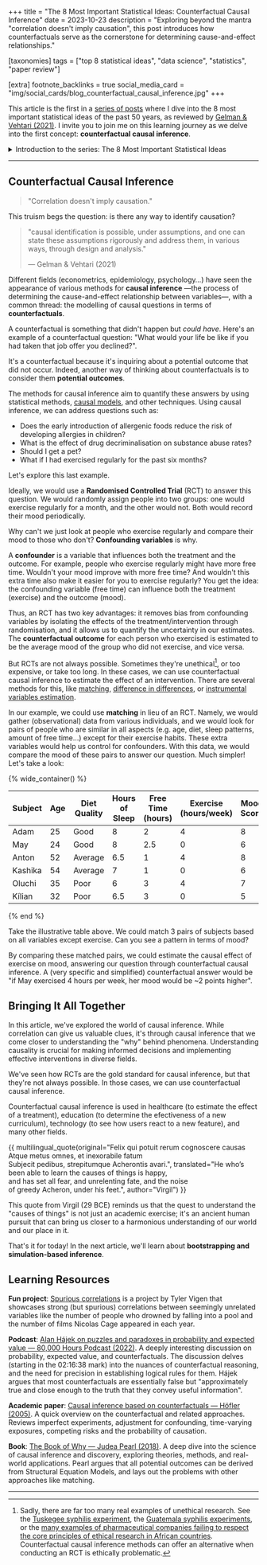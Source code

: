 +++
title = "The 8 Most Important Statistical Ideas: Counterfactual Causal Inference"
date = 2023-10-23
description = "Exploring beyond the mantra \"correlation doesn't imply causation\", this post introduces how counterfactuals serve as the cornerstone for determining cause-and-effect relationships."

[taxonomies]
tags = ["top 8 statistical ideas", "data science", "statistics", "paper review"]

[extra]
footnote_backlinks = true
social_media_card = "img/social_cards/blog_counterfactual_causal_inference.jpg"
+++

This article is the first in a [series of posts](/tags/top-8-statistical-ideas/) where I dive into the 8 most important statistical ideas of the past 50 years, as reviewed by [Gelman & Vehtari (2021)](https://arxiv.org/abs/2012.00174). I invite you to join me on this learning journey as we delve into the first concept: **counterfactual causal inference**.

<details>
  <summary>Introduction to the series: The 8 Most Important Statistical Ideas</summary>
  <p>The last 50 years have seen important advancements in the field of statistics, shaping the way we understand and analyse data. <a href="https://arxiv.org/abs/2012.00174">Gelman & Vehtari (2021)</a> reviewed the 8 most important statistical ideas of the past 50 years.</p>

  <p>As part of my learning journey, I decided to deepen my understanding of these 8 ideas and share my findings with you. In each article, you'll find an introduction to the concept at hand, along with some of the learning resources. So, if you're keen to deepen your grasp of statistics, you're in the right place!</p>
</details>

---

## Counterfactual Causal Inference

> "Correlation doesn't imply causation."

This truism begs the question: is there any way to identify causation?

> "causal identification is possible, under assumptions, and one can state these assumptions rigorously and address them, in various ways, through design and analysis."
>
> — Gelman & Vehtari (2021)

Different fields (econometrics, epidemiology, psychology…) have seen the appearance of various methods for **causal inference** —the process of determining the cause-and-effect relationship between variables—, with a common thread: the modelling of causal questions in terms of **counterfactuals**.

A counterfactual is something that didn't happen but *could have*. Here's an example of a counterfactual question: "What would your life be like if you had taken that job offer you declined?".

It's a counterfactual because it's inquiring about a potential outcome that did not occur. Indeed, another way of thinking about counterfactuals is to consider them **potential outcomes**.

The methods for causal inference aim to quantify these answers by using statistical methods, [causal models](https://en.wikipedia.org/wiki/Causal_model), and other techniques. Using causal inference, we can address questions such as:

- Does the early introduction of allergenic foods reduce the risk of developing allergies in children?
- What is the effect of drug decriminalisation on substance abuse rates?
- Should I get a pet?
- What if I had exercised regularly for the past six months?

Let's explore this last example.

Ideally, we would use a **Randomised Controlled Trial** (RCT) to answer this question. We would randomly assign people into two groups: one would exercise regularly for a month, and the other would not. Both would record their mood periodically.

Why can't we just look at people who exercise regularly and compare their mood to those who don't? **Confounding variables** is why.

A **confounder** is a variable that influences both the treatment and the outcome. For example, people who exercise regularly might have more free time. Wouldn't your mood improve with more free time? And wouldn't this extra time also make it easier for you to exercise regularly? You get the idea: the confounding variable (free time) can influence both the treatment (exercise) and the outcome (mood).

Thus, an RCT has two key advantages: it removes bias from confounding variables by isolating the effects of the treatment/intervention through randomisation, and it allows us to quantify the uncertainty in our estimates. The **counterfactual outcome** for each person who exercised is estimated to be the average mood of the group who did not exercise, and vice versa.

But RCTs are not always possible. Sometimes they're unethical[^1], or too expensive, or take too long. In these cases, we can use counterfactual causal inference to estimate the effect of an intervention. There are several methods for this, like [matching](https://en.wikipedia.org/wiki/Matching_(statistics)), [difference in differences](https://www.publichealth.columbia.edu/research/population-health-methods/difference-difference-estimation), or [instrumental variables estimation](https://en.wikipedia.org/wiki/Instrumental_variables_estimation).

In our example, we could use **matching** in lieu of an RCT. Namely, we would gather (observational) data from various individuals, and we would look for pairs of people who are similar in all aspects (e.g. age, diet, sleep patterns, amount of free time…) except for their exercise habits. These extra variables would help us control for confounders. With this data, we would compare the mood of these pairs to answer our question. Much simpler! Let's take a look:

{% wide_container() %}

| Subject    | Age | Diet Quality | Hours of Sleep | Free Time (hours) | Exercise (hours/week) | Mood Score |
|------------|-----|--------------|----------------|-------------------|----------------------|------------|
| Adam       | 25  | Good         | 8              | 2                 | 4                    | 8          |
| May        | 24  | Good         | 8              | 2.5               | 0                    | 6          |
| Anton      | 52  | Average      | 6.5            | 1                 | 4                    | 8          |
| Kashika    | 54  | Average      | 7              | 1                 | 0                    | 6          |
| Oluchi     | 35  | Poor         | 6              | 3                 | 4                    | 7          |
| Kílian     | 32  | Poor         | 6.5            | 3                 | 0                    | 5          |

{% end %}

Take the illustrative table above. We could match 3 pairs of subjects based on all variables except exercise. Can you see a pattern in terms of mood?

By comparing these matched pairs, we could estimate the causal effect of exercise on mood, answering our question through counterfactual causal inference. A (very specific and simplified) counterfactual answer would be "if May exercised 4 hours per week, her mood would be ~2 points higher".

## Bringing It All Together

In this article, we've explored the world of causal inference. While correlation can give us valuable clues, it's through causal inference that we come closer to understanding the "why" behind phenomena. Understanding causality is crucial for making informed decisions and implementing effective interventions in diverse fields.

We've seen how RCTs are the gold standard for causal inference, but that they're not always possible. In those cases, we can use counterfactual causal inference.

Counterfactual causal inference is used in healthcare (to estimate the effect of a treatment), education (to determine the efectiveness of a new curriculum), technology (to see how users react to a new feature), and many other fields.

{{ multilingual_quote(original="Felix qui potuit rerum cognoscere causas<br>
    Atque metus omnes, et inexorabile fatum<br>
    Subjecit pedibus, strepitumque Acherontis avari.", translated="He who’s been able to learn the causes of things is happy,<br>
    and has set all fear, and unrelenting fate, and the noise<br>
    of greedy Acheron, under his feet.", author="Virgil") }}

This quote from Virgil (29 BCE) reminds us that the quest to understand the "causes of things" is not just an academic exercise; it's an ancient human pursuit that can bring us closer to a harmonious understanding of our world and our place in it.

That's it for today! In the next article, we'll learn about **bootstrapping and simulation-based inference**.

## Learning Resources

**Fun project**: [Spurious correlations](https://tylervigen.com/spurious-correlations) is a project by Tyler Vigen that showcases strong (but spurious) correlations between seemingly unrelated variables like the number of people who drowned by falling into a pool and the number of films Nicolas Cage appeared in each year.

**Podcast**: [Alan Hájek on puzzles and paradoxes in probability and expected value — 80,000 Hours Podcast (2022)](https://80000hours.org/podcast/episodes/alan-hajek-probability-expected-value/#counterfactuals-021638). A deeply interesting discussion on probability, expected value, and counterfactuals. The discussion delves (starting in the 02:16:38 mark) into the nuances of counterfactual reasoning, and the need for precision in establishing logical rules for them. Hájek argues that most counterfactuals are essentially false but "approximately true and close enough to the truth that they convey useful information".

**Academic paper**: [Causal inference based on counterfactuals — Höfler (2005)](https://doi.org/10.1186/1471-2288-5-28). A quick overview on the counterfactual and related approaches. Reviews imperfect experiments, adjustment for confounding, time-varying exposures, competing risks and the probability of causation.

**Book**: [The Book of Why — Judea Pearl (2018)](http://bayes.cs.ucla.edu/WHY/). A deep dive into the science of causal inference and discovery, exploring theories, methods, and real-world applications. Pearl argues that all potential outcomes can be derived from Structural Equation Models, and lays out the problems with other approaches like matching.

---

[^1]: Sadly, there are far too many real examples of unethical research. See the [Tuskegee syphilis experiment](https://simple.wikipedia.org/wiki/Tuskegee_syphilis_experiment), the [Guatemala syphilis experiments](https://en.wikipedia.org/wiki/Guatemala_syphilis_experiments), or the [many examples of pharmaceutical companies failing to respect the core principles of ethical research in African countries](https://en.wikipedia.org/wiki/Medical_experimentation_in_Africa). Counterfactual causal inference methods can offer an alternative when conducting an RCT is ethically problematic.
